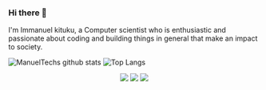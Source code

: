 ### Hi there 👋
I'm Immanuel kituku, a Computer scientist who is enthusiastic and passionate about coding and building things in general that make an impact to society.
 
![ManuelTechs github stats](github-readme-stats-manuel254.vercel.app/api?username=Manuel254&show_icons=true&theme=buefy)
![Top Langs](github-readme-stats-manuel254.vercel.app/api/top-langs/?username=Manuel254&layout=compact&theme=buefy)

<p align="center">
 <a href="https://www.linkedin.com/in/immanuel-kituku/"><img src="https://img.icons8.com/fluent/50/000000/linkedin.png"></a>
 <a href="https://wa.me/+254703103690"><img src="https://img.icons8.com/office/50/000000/whatsapp.png"></a>
 <a href="https://t.me/ManuelTechs"><img src="https://img.icons8.com/fluent/50/000000/telegram-app.png"/></a>
</p>
